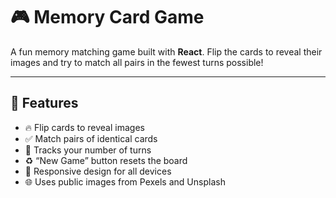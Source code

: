 # 🎮 Memory Card Game

A fun memory matching game built with **React**. Flip the cards to reveal their images and try to match all pairs in the fewest turns possible!

---

## 🚀 Features

- 🔥 Flip cards to reveal images
- ✅ Match pairs of identical cards
- 🎯 Tracks your number of turns
- ♻️ “New Game” button resets the board
- 📱 Responsive design for all devices
- 🌐 Uses public images from Pexels and Unsplash

